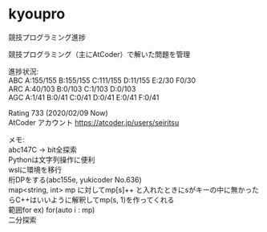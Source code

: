 # kyoupro
競技プログラミング進捗

競技プログラミング（主にAtCoder）で解いた問題を管理

進捗状況:  
ABC A:155/155 B:155/155 C:111/155 D:11/155 E:2/30 F0/30  
ARC A:40/103 B:0/103 C:1/103 D:0/103  
AGC A:1/41 B:0/41 C:0/41 D:0/41 E:0/41 F:0/41

Rating 733 (2020/02/09 Now)  
AtCoder アカウント
https://atcoder.jp/users/seiritsu

メモ:  
abc147C -> bit全探索  
Pythonは文字列操作に便利  
wslに環境を移行  
桁DPをする(abc155e, yukicoder No.636)  
map<string, int> mp に対してmp[s]++ と入れたときにsがキーの中に無かったらC++はいいように解釈してmp(s, 1)を作ってくれる  
範囲for ex) for(auto i : mp)  
二分探索  